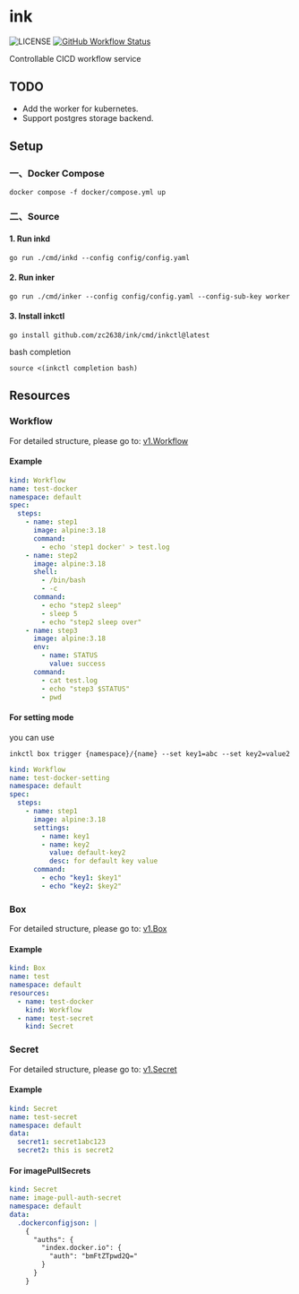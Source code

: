 # ink

![LICENSE](https://img.shields.io/github/license/zc2638/swag.svg?style=flat-square&color=blue)
[![GitHub Workflow Status](https://img.shields.io/github/actions/workflow/status/zc2638/ink/main.yaml?branch=main&style=flat-square)](https://github.com/zc2638/ink/actions/workflows/main.yaml)

Controllable CICD workflow service

## TODO

- Add the worker for kubernetes.
- Support postgres storage backend.

## Setup

### 一、Docker Compose

```shell
docker compose -f docker/compose.yml up
```

### 二、Source

#### 1. Run inkd

```shell
go run ./cmd/inkd --config config/config.yaml
```

#### 2. Run inker

```shell
go run ./cmd/inker --config config/config.yaml --config-sub-key worker
```

#### 3. Install inkctl

```shell
go install github.com/zc2638/ink/cmd/inkctl@latest
```

bash completion

```shell
source <(inkctl completion bash)
```

## Resources

### Workflow

For detailed structure, please go to: [v1.Workflow](./pkg/api/core/v1/workflow.go)

#### Example

```yaml
kind: Workflow
name: test-docker
namespace: default
spec:
  steps:
    - name: step1
      image: alpine:3.18
      command:
        - echo 'step1 docker' > test.log
    - name: step2
      image: alpine:3.18
      shell:
        - /bin/bash
        - -c
      command:
        - echo "step2 sleep"
        - sleep 5
        - echo "step2 sleep over"
    - name: step3
      image: alpine:3.18
      env:
        - name: STATUS
          value: success
      command:
        - cat test.log
        - echo "step3 $STATUS"
        - pwd
```

#### For setting mode

you can use  
```
inkctl box trigger {namespace}/{name} --set key1=abc --set key2=value2
```

```yaml
kind: Workflow
name: test-docker-setting
namespace: default
spec:
  steps:
    - name: step1
      image: alpine:3.18
      settings:
        - name: key1
        - name: key2
          value: default-key2
          desc: for default key value
      command:
        - echo "key1: $key1"
        - echo "key2: $key2"
```

### Box

For detailed structure, please go to: [v1.Box](./pkg/api/core/v1/box.go)

#### Example

```yaml
kind: Box
name: test
namespace: default
resources:
  - name: test-docker
    kind: Workflow
  - name: test-secret
    kind: Secret
```

### Secret

For detailed structure, please go to: [v1.Secret](./pkg/api/core/v1/secret.go)

#### Example

```yaml
kind: Secret
name: test-secret
namespace: default
data:
  secret1: secret1abc123
  secret2: this is secret2
```

#### For imagePullSecrets

```yaml
kind: Secret
name: image-pull-auth-secret
namespace: default
data:
  .dockerconfigjson: |
    {
      "auths": {
        "index.docker.io": {
          "auth": "bmFtZTpwd2Q="
        }
      }
    }
```
